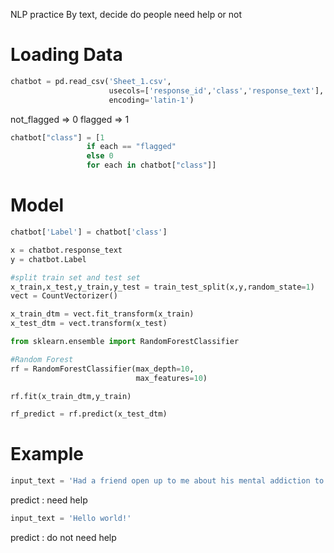 
NLP practice
By text, decide do people need help or not

# Loading Data

```py
chatbot = pd.read_csv('Sheet_1.csv',
                      usecols=['response_id','class','response_text'],
                      encoding='latin-1')
```

not_flagged => 0 flagged => 1

```py
chatbot["class"] = [1 
                 if each == "flagged" 
                 else 0 
                 for each in chatbot["class"]]
```
# Model
```py
chatbot['Label'] = chatbot['class']

x = chatbot.response_text
y = chatbot.Label

#split train set and test set
x_train,x_test,y_train,y_test = train_test_split(x,y,random_state=1)
vect = CountVectorizer()

x_train_dtm = vect.fit_transform(x_train)
x_test_dtm = vect.transform(x_test)

from sklearn.ensemble import RandomForestClassifier

#Random Forest
rf = RandomForestClassifier(max_depth=10,
                            max_features=10)

rf.fit(x_train_dtm,y_train)

rf_predict = rf.predict(x_test_dtm)

```
# Example
```py
input_text = 'Had a friend open up to me about his mental addiction to weed and how it was taking over his life and making him depressed'
```
predict : need help


```py
input_text = 'Hello world!'
```
predict : do not need help

